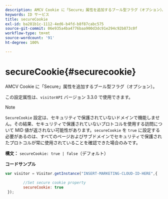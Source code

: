 ```yaml
---
description: AMCV Cookie に「Secure」属性を追加するブール型フラグ（オプション）。
keywords: ID サービス
title: secureCookie
exl-id: ba281b1c-1112-4ed6-b4fd-b8f87cabc575
source-git-commit: 06e935a4ba4776baa900d3dc91e294c92b873c0f
workflow-type: tm+mt
source-wordcount: '91'
ht-degree: 100%

---
```


# secureCookie{#securecookie}

AMCV Cookie に「Secure」属性を追加するブール型フラグ（オプション）。

この設定属性は、`visitorAPI` バージョン 3.3.0 で使用できます。

>[!NOTE]
>
>`SecureCookie` 設定は、セキュリティで保護されていないドメインで機能しません。その結果、セキュリティで保護されていないプロトコルを使用する訪問について MID 値が返されない可能性があります。`secureCookie` を `true` に設定する必要があるのは、すべてのページおよびサブドメインでセキュリティで保護されたプロトコルが常に使用されていることを確認できた場合のみです。

**構文：** `secureCookie: true | false`（デフォルト）

**コードサンプル**

```js
var visitor = Visitor.getInstance("INSERT-MARKETING-CLOUD-ID-HERE",{ 
 
        //Set secure cookie property 
        secureCookie: true 
 });
```

